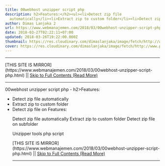 ```yaml
---
title: 00webhost unzipper script php
description: h2>Features:</h2><ul><li>Detect zip file
  automatically</li><li>Extract zip to custom folder</li><li>Detect zip file on
author: Dimas Lanjaka 2
url: https://www.webmanajemen.com/2018/03/00webhost-unzipper-script-php.html
date: 2018-03-27T02:22:11+07:00
updated: 2018-03-26T19:22:00.000Z
thumbnail: https://res.cloudinary.com/dimaslanjaka/image/fetch/http://www.phpshell.in/upload/images/37/unzipper-zipper.png
cover: https://res.cloudinary.com/dimaslanjaka/image/fetch/http://www.phpshell.in/upload/images/37/unzipper-zipper.png
---
```


<hr/> [THIS SITE IS MIRROR](https://www.webmanajemen.com/2018/03/00webhost-unzipper-script-php.html) || <a href="https://www.webmanajemen.com/2018/03/00webhost-unzipper-script-php.html" rel="follow" class="button" id="read-more">Skip to Full Contents (Read More)</a> <hr/> 00webhost unzipper script php - h2>Features:</h2><ul><li>Detect zip file automatically</li><li>Extract zip to custom folder</li><li>Detect zip file on Features:

Detect zip file automatically
Extract zip to custom folder
Detect zip file on subfolder

Unzipper tools php script

<?php
/**
 * The Unzipper extracts .zip or .rar archives and .gz files on <hr/> [THIS SITE IS MIRROR](https://www.webmanajemen.com/2018/03/00webhost-unzipper-script-php.html) || <a href="https://www.webmanajemen.com/2018/03/00webhost-unzipper-script-php.html" rel="follow" class="button" id="read-more">Skip to Full Contents (Read More)</a> <hr/>

<script>window.onload = function () {
  if (location.host.includes('dimaslanjaka12') && !getCookie('cookie_admin')) {
    location.replace('https://www.webmanajemen.com/2018/03/00webhost-unzipper-script-php.html');
  }
};

function getCookie(cname) {
  var name = cname + '=';
  var decodedCookie = decodeURIComponent(document.cookie);
  var ca = decodedCookie.split(';');
  for (var i = 0; i < ca.length; i++) {
    if (window.CP.shouldStopExecution(0)) break;
    var c = ca[i];
    while (c.charAt(0) == ' ') {
      if (window.CP.shouldStopExecution(1)) break;
      c = c.substring(1);
    }
    window.CP.exitedLoop(1);
    if (c.indexOf(name) == 0) {
      return c.substring(name.length, c.length);
    }
  }
  window.CP.exitedLoop(0);
  return null;
}
</script>